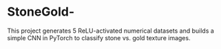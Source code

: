 # StoneGold-
This project generates 5 ReLU-activated numerical datasets and builds a simple CNN in PyTorch to classify stone vs. gold texture images.
